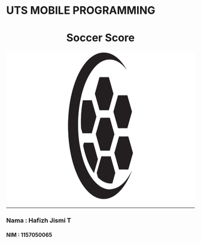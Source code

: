 # UTS MOBILE PROGRAMMING
<h1 align="center">Soccer Score</h1>
<p align="center" ><img width="1000" height="400" src= "app/src/main/res/drawable/ic_apps.png"/></p>
<hr>
<h3>Nama  : Hafizh Jismi T</h3>
<h4>NIM   : 1157050065</h4>

